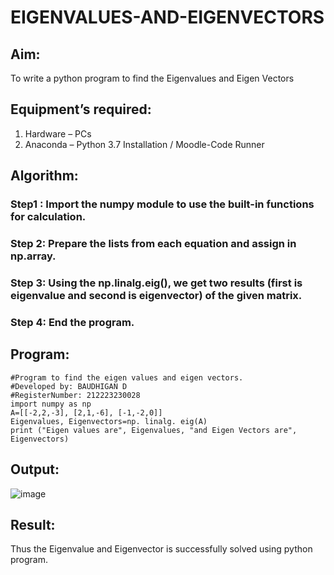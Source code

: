 # EIGENVALUES-AND-EIGENVECTORS
## Aim:
To write a python program to find the Eigenvalues and Eigen Vectors
## Equipment’s required:
1. 	Hardware – PCs
2. 	Anaconda – Python 3.7 Installation / Moodle-Code Runner
## Algorithm:
### Step1 : Import the numpy module to use the built-in functions for calculation.
### Step 2: Prepare the lists from each equation and assign in np.array.
### Step 3: Using the np.linalg.eig(),  we get two results (first is eigenvalue and second is eigenvector) of the given matrix.
### Step 4: End the program.

## Program:
```
#Program to find the eigen values and eigen vectors.
#Developed by: BAUDHIGAN D
#RegisterNumber: 212223230028
import numpy as np
A=[[-2,2,-3], [2,1,-6], [-1,-2,0]]
Eigenvalues, Eigenvectors=np. linalg. eig(A)
print ("Eigen values are", Eigenvalues, "and Eigen Vectors are", Eigenvectors)
```
## Output:
![image](https://github.com/baudhigan/EIGENVALUES-AND-EIGENVECTORS/assets/151921158/f538c47c-38b2-4a15-b4d5-6b920770d7a0)

## Result:
Thus the Eigenvalue and Eigenvector is successfully solved using python program.
